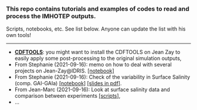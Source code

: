 ### This repo contains tutorials and examples of codes to read and process the IMHOTEP outputs.
Scripts, notebooks, etc. See list below. Anyone can update the list with his own tools!

---
*  __[CDFTOOLS](https://github.com/meom-group/CDFTOOLS)__: you might want to install the CDFTOOLS on Jean Zay to easily apply some post-processing to the original simulation outputs,
* From Stephanie (2021-09-16): memo on how to deal with several projects on Jean-Zay@IDRIS. [[notebook]](/DOCS/memo-multiprojets-jeanzay.md)
* From Stephanie (2021-09-16): Check of the variability in Surface Salinity (comp. GAI-GAIa) [[notebook]](https://github.com/imhotep-project/imhotep-project-on-github/blob/main/TOOLS/NOTEBOOKS/2021-09-16_SLX_JZ_IMHOTEP_SSS_compEXP_shared.ipynb) [[slides in pdf]](https://mycore.core-cloud.net/index.php/s/O7DdNy0ohPNAmQ5).
* From Jean-Marc (2021-09-16): Look at surface salinity data and comparison between experiments [[scripts]](https://github.com/molines/IMHOTEP/tree/master/TOOLS),
* ...
